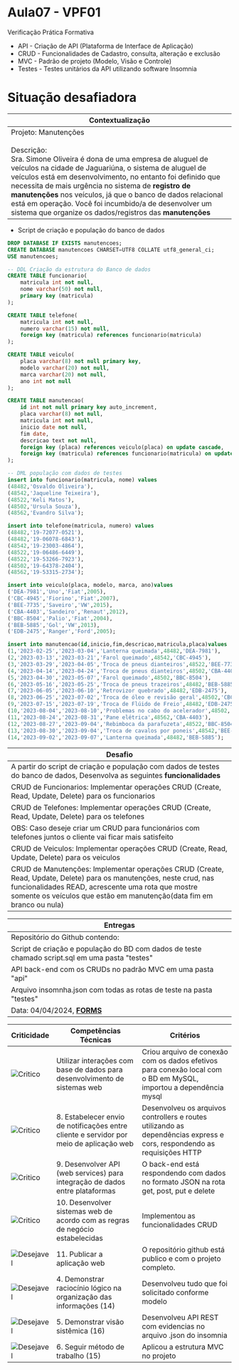 # Aula07 - VPF01
Verificação Prática Formativa

- API - Criação de API (Plataforma de Interface de Aplicação)
- CRUD - Funcionalidades de Cadastro, consulta, alteração e exclusão
- MVC - Padrão de projeto (Modelo, Visão e Controle)
- Testes - Testes unitários da API utilizando software Insomnia

# Situação desafiadora
|Contextualização|
|-|
|Projeto: Manutenções<br><br>Descrição:<br>Sra. Simone Oliveira é dona de uma empresa de aluguel de veículos na cidade de Jaguariúna, o sistema de aluguel de veículos está em desenvolvimento, no entanto foi definido que necessita de mais urgência no sistema de **registro de manutenções** nos veículos, já que o banco de dados relacional está em operação. Você foi incumbido/a de desenvolver um sistema que organize os dados/registros das **manutenções**|

- Script de criação e população do banco de dados
```sql
DROP DATABASE IF EXISTS manutencoes;
CREATE DATABASE manutencoes CHARSET=UTF8 COLLATE utf8_general_ci;
USE manutencoes;

-- DDL Criação da estrutura do Banco de dados
CREATE TABLE funcionario(
    matricula int not null,
    nome varchar(50) not null,
    primary key (matricula)
);

CREATE TABLE telefone(
    matricula int not null,
    numero varchar(15) not null,
    foreign key (matricula) references funcionario(matricula)
);

CREATE TABLE veiculo(
    placa varchar(8) not null primary key,
    modelo varchar(20) not null,
    marca varchar(20) not null,
    ano int not null
);

CREATE TABLE manutencao(
    id int not null primary key auto_increment,
    placa varchar(8) not null,
    matricula int not null,
    inicio date not null,
    fim date,
    descricao text not null,
    foreign key (placa) references veiculo(placa) on update cascade,
    foreign key (matricula) references funcionario(matricula) on update cascade
);

-- DML população com dados de testes
insert into funcionario(matricula, nome) values
(48482,'Osvaldo Oliveira'),
(48542,'Jaqueline Teixeira'),
(48522,'Keli Matos'),
(48502,'Ursula Souza'),
(48562,'Evandro Silva');

insert into telefone(matricula, numero) values
(48482,'19-72077-0521'),
(48482,'19-06078-6843'),
(48542,'19-23003-4864'),
(48522,'19-06486-6449'),
(48522,'19-53266-7923'),
(48502,'19-64378-2404'),
(48562,'19-53315-2734');

insert into veiculo(placa, modelo, marca, ano)values
('DEA-7981','Uno','Fiat',2005),
('CBC-4945','Fiorino','Fiat',2007),
('BEE-7735','Saveiro','VW',2015),
('CBA-4403','Sandeiro','Renaut',2012),
('BBC-8504','Palio','Fiat',2004),
('BEB-5885','Gol','VW',2013),
('EDB-2475','Ranger','Ford',2005);

insert into manutencao(id,inicio,fim,descricao,matricula,placa)values
(1,'2023-02-25','2023-03-04','Lanterna queimada',48482,'DEA-7981'),
(2,'2023-03-13','2023-03-21','Farol queimado',48542,'CBC-4945'),
(3,'2023-03-29','2023-04-05','Troca de pneus dianteiros',48522,'BEE-7735'),
(4,'2023-04-14','2023-04-24','Troca de pneus dianteiros',48502,'CBA-4403'),
(5,'2023-04-30','2023-05-07','Farol queimado',48502,'BBC-8504'),
(6,'2023-05-16','2023-05-25','Troca de pneus trazeiros',48482,'BEB-5885'),
(7,'2023-06-05','2023-06-10','Retrovizor quebrado',48482,'EDB-2475'),
(8,'2023-06-25','2023-07-02','Troca de óleo e revisão geral',48502,'CBC-4945'),
(9,'2023-07-15','2023-07-19','Troca de Flúido de Freio',48482,'EDB-2475'),
(10,'2023-08-04','2023-08-10','Problemas no cabo do acelerador',48502,'DEA-7981'),
(11,'2023-08-24','2023-08-31','Pane elétrica',48562,'CBA-4403'),
(12,'2023-08-27','2023-09-04','Rebimboca da parafuzeta',48522,'BBC-8504'),
(13,'2023-08-30','2023-09-04','Troca de cavalos por poneis',48542,'BEE-7735'),
(14,'2023-09-02','2023-09-07','Lanterna queimada',48482,'BEB-5885');
```

|Desafio|
|-|
|A partir do script de criação e população com dados de testes do banco de dados, Desenvolva as seguintes **funcionalidades**|
|CRUD de Funcionarios: Implementar operações CRUD (Create, Read, Update, Delete) para os funcionarios|
|CRUD de Telefones: Implementar operações CRUD (Create, Read, Update, Delete) para os telefones|
|OBS: Caso deseje criar um CRUD para funcionários com telefones juntos o cliente vai ficar mais satisfeito|
|CRUD de Veiculos: Implementar operações CRUD (Create, Read, Update, Delete) para os veiculos|
|CRUD de Manutenções: Implementar operações CRUD (Create, Read, Update, Delete) para os manutenções, neste crud, nas funcionalidades READ, acrescente uma rota que mostre somente os veículos que estão em manutenção(data fim em branco ou nula)|

|Entregas|
|-|
|Repositório do Github contendo:|
|Script de criação e população do BD com dados de teste chamado script.sql em uma pasta "testes"|
|API back-end com os CRUDs no padrão MVC em uma pasta "api"|
|Arquivo insomnha.json com todas as rotas de teste na pasta "testes"|
|Data: 04/04/2024, **[FORMS](https://docs.google.com/forms/d/e/1FAIpQLScHhh8-rmA0FTGspDlZnfcYo0aRwMaYwylXAPMwgd32Bsl5vw/viewform?usp=sf_link)**|


|Criticidade|Competências Técnicas|Critérios|
|-|-|-|
|![Critico](https://raw.githubusercontent.com/wellifabio/senai2023/main/outros/assets/critico.png)|Utilizar interações com base de dados para desenvolvimento de sistemas web|Criou arquivo de conexão com os dados efetivos para conexão local com o BD em MySQL, importou a dependência mysql|
|![Critico](https://raw.githubusercontent.com/wellifabio/senai2023/main/outros/assets/critico.png)|8. Estabelecer envio de notificações entre cliente e servidor por meio de aplicação web|Desenvolveu os arquivos controllers e routes utilizando as dependências express e cors, respondendo as requisições HTTP|
|![Critico](https://raw.githubusercontent.com/wellifabio/senai2023/main/outros/assets/critico.png)|9. Desenvolver API (web services) para integração de dados entre plataformas|O back-end está respondendo com dados no formato JSON na rota get, post, put e delete|
|![Critico](https://raw.githubusercontent.com/wellifabio/senai2023/main/outros/assets/critico.png)|10. Desenvolver sistemas web de acordo com as regras de negócio estabelecidas|Implementou as funcionalidades CRUD|
|![Desejavel](https://raw.githubusercontent.com/wellifabio/senai2023/main/outros/assets/desejavel.png)|11. Publicar a aplicação web|O repositório github está publico e com o projeto completo.|	
|![Desejavel](https://raw.githubusercontent.com/wellifabio/senai2023/main/outros/assets/desejavel.png)|4. Demonstrar raciocínio lógico na organização das informações (14)|Desenvolveu tudo que foi solicitado conforme modelo|
|![Desejavel](https://raw.githubusercontent.com/wellifabio/senai2023/main/outros/assets/desejavel.png)|5. Demonstrar visão sistêmica (16)|Desenvolveu API REST com evidencias no arquivo .json do insomnia|
|![Desejavel](https://raw.githubusercontent.com/wellifabio/senai2023/main/outros/assets/desejavel.png)|6. Seguir método de trabalho (15)|Aplicou a estrutura MVC no projeto|